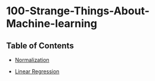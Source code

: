 # 100-Strange-Things-About-Machine-learning


## Table of Contents
* [Normalization](https://github.com/Kavi-priyan/100-Strange-Things-About-Machine-learning/blob/main/Normalization%20in%20Machine%20Learning.md)

* [Linear Regression](https://github.com/Kavi-priyan/100-Strange-Things-About-Machine-learning/blob/main/Linear%20Regression.ipynb)
